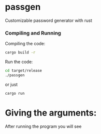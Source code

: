 # passgen
Customizable password generator with rust 

### Compiling and Running
Compiling the code:
```bash
cargo build -r
```
Run the code:
```bash
cd target/release
./passgen
```
or just
```bash
cargo run
```

# Giving the arguments:
After running the program you will see
